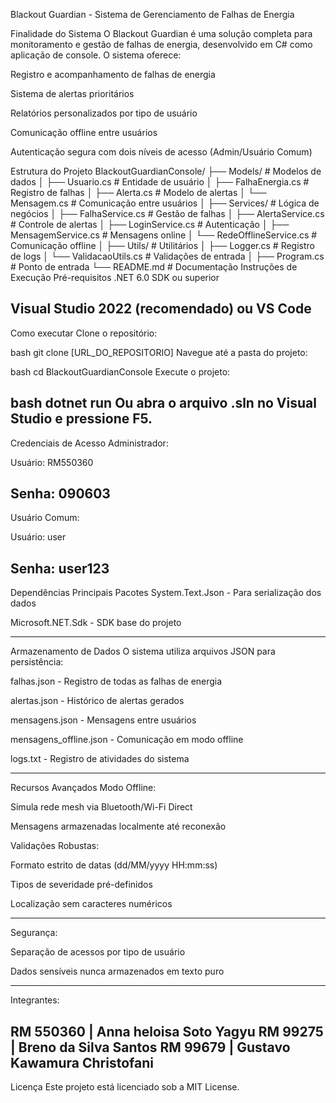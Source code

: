 Blackout Guardian - Sistema de Gerenciamento de Falhas de Energia

Finalidade do Sistema
O Blackout Guardian é uma solução completa para monitoramento e gestão de falhas de energia, desenvolvido em C# como aplicação de console. O sistema oferece:

Registro e acompanhamento de falhas de energia

Sistema de alertas prioritários

Relatórios personalizados por tipo de usuário

Comunicação offline entre usuários

Autenticação segura com dois níveis de acesso (Admin/Usuário Comum)

Estrutura do Projeto
BlackoutGuardianConsole/
├── Models/               # Modelos de dados
│   ├── Usuario.cs        # Entidade de usuário
│   ├── FalhaEnergia.cs   # Registro de falhas
│   ├── Alerta.cs         # Modelo de alertas
│   └── Mensagem.cs       # Comunicação entre usuários
│
├── Services/             # Lógica de negócios
│   ├── FalhaService.cs   # Gestão de falhas
│   ├── AlertaService.cs  # Controle de alertas
│   ├── LoginService.cs   # Autenticação
│   ├── MensagemService.cs # Mensagens online
│   └── RedeOfflineService.cs # Comunicação offline
│
├── Utils/                # Utilitários
│   ├── Logger.cs         # Registro de logs
│   └── ValidacaoUtils.cs # Validações de entrada
│
├── Program.cs            # Ponto de entrada
└── README.md             # Documentação
Instruções de Execução
Pré-requisitos
.NET 6.0 SDK ou superior

Visual Studio 2022 (recomendado) ou VS Code
------------------------------

Como executar
Clone o repositório:

bash
git clone [URL_DO_REPOSITORIO]
Navegue até a pasta do projeto:

bash
cd BlackoutGuardianConsole
Execute o projeto:

bash
dotnet run
Ou abra o arquivo .sln no Visual Studio e pressione F5.
------------------------------

Credenciais de Acesso
Administrador:

Usuário:  RM550360

Senha: 090603
------------------------------

Usuário Comum:

Usuário: user

Senha: user123
------------------------------

Dependências
Principais Pacotes
System.Text.Json - Para serialização dos dados

Microsoft.NET.Sdk - SDK base do projeto

-------------------------------

Armazenamento de Dados
O sistema utiliza arquivos JSON para persistência:

falhas.json - Registro de todas as falhas de energia

alertas.json - Histórico de alertas gerados

mensagens.json - Mensagens entre usuários

mensagens_offline.json - Comunicação em modo offline

logs.txt - Registro de atividades do sistema

-------------------------------

Recursos Avançados
Modo Offline:

Simula rede mesh via Bluetooth/Wi-Fi Direct

Mensagens armazenadas localmente até reconexão

Validações Robustas:

Formato estrito de datas (dd/MM/yyyy HH:mm:ss)

Tipos de severidade pré-definidos

Localização sem caracteres numéricos

-------------------------------

Segurança:

Separação de acessos por tipo de usuário

Dados sensíveis nunca armazenados em texto puro

------------------------------

Integrantes:

RM 550360  | Anna heloisa Soto Yagyu
RM 99275    | Breno da Silva Santos
RM 99679    | Gustavo Kawamura Christofani
------------------------------ 

Licença
Este projeto está licenciado sob a MIT License.
